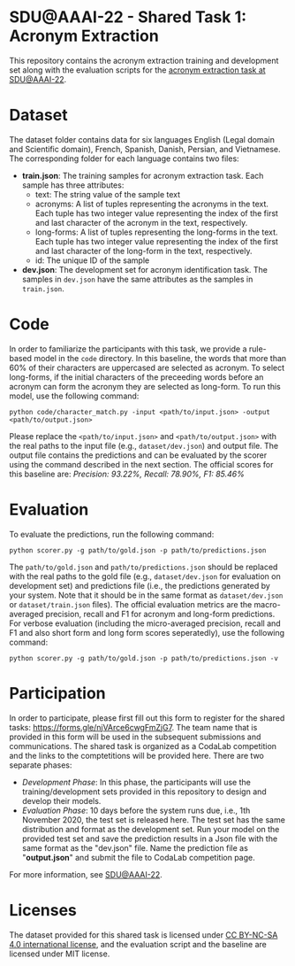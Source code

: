 # SDU@AAAI-22 - Shared Task 1: Acronym Extraction

This repository contains the acronym extraction training and development set along with the evaluation scripts for the [acronym extraction task at SDU@AAAI-22](https://sites.google.com/view/sdu-aaai22/shared-task).

# Dataset

The dataset folder contains data for six languages English (Legal domain and Scientific domain), French, Spanish, Danish, Persian, and Vietnamese. The corresponding folder for each language contains two files:

- **train.json**: The training samples for acronym extraction task. Each sample has three attributes:
  - text: The string value of the sample text
  - acronyms: A list of tuples representing the acronyms in the text. Each tuple has two integer value representing the index of the first and last character of the acronym in the text, respectively.
  - long-forms: A list of tuples representing the long-forms in the text. Each tuple has two integer value representing the index of the first and last character of the long-form in the text, respectively.
  - id: The unique ID of the sample
- **dev.json**: The development set for acronym identification task. The samples in `dev.json` have the same attributes as the samples in `train.json`.


# Code
In order to familiarize the participants with this task, we provide a rule-based model in the `code` directory. In this baseline, the words that more than 60% of their characters are uppercased are selected as acronym. To select long-forms, if the initial characters of the preceeding words before an acronym can form the acronym they are selected as long-form. To run this model, use the following command:

`python code/character_match.py -input <path/to/input.json> -output <path/to/output.json>`

Please replace the `<path/to/input.json>` and `<path/to/output.json>` with the real paths to the input file (e.g., `dataset/dev.json`) and output file. The output file contains the predictions and can be evaluated by the scorer using the command described in the next section. The official scores for this baseline are: *Precision: 93.22%, Recall: 78.90%, F1: 85.46%*
  
# Evaluation

To evaluate the predictions, run the following command:

`python scorer.py -g path/to/gold.json -p path/to/predictions.json`

The `path/to/gold.json` and `path/to/predictions.json` should be replaced with the real paths to the gold file (e.g., `dataset/dev.json` for evaluation on development set) and predictions file (i.e., the predictions generated by your system. Note that it should be in the same format as `dataset/dev.json` or `dataset/train.json` files). The official evaluation metrics are the macro-averaged precision, recall and F1 for acronym and long-form predictions. For verbose evaluation (including the micro-averaged precision, recall and F1 and also short form and long form scores seperatedly), use the following command:

`python scorer.py -g path/to/gold.json -p path/to/predictions.json -v`

# Participation

In order to participate, please first fill out this form to register for the shared tasks: https://forms.gle/njVArce6cwgFmZjG7. The team name that is provided in this form will be used in the subsequent submissions and communications. The shared task is organized as a CodaLab competition and the links to the comptetitions will be provided here. There are two separate phases:
- *Development Phase*: In this phase, the participants will use the training/development sets provided in this repository to design and develop their models. 
- *Evaluation Phase*: 10 days before the system runs due, i.e., 1th November 2020, the test set is released here. The test set has the same distribution and format as the development set. Run your model on the provided test set and save the prediction results in a Json file with the same format as the "dev.json" file. Name the prediction file as "**output.json**" and submit the file to CodaLab competition page.

For more information, see [SDU@AAAI-22](https://sites.google.com/view/sdu-aaai22/shared-task).

# Licenses
The dataset provided for this shared task is licensed under [CC BY-NC-SA 4.0 international license](https://creativecommons.org/licenses/by-nc-sa/4.0/legalcode), and the evaluation script and the baseline are licensed under MIT license.
